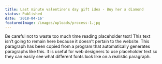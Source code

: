```yaml
---
title: Last minute valentine's day gift idea - Buy her a diamond
status: Published
date: '2018-04-16'
featuredImage: /images/uploads/process-1.jpg
---
```

Be careful not to waste too much time reading placeholder text! This text isn’t going to remain here because it doesn't pertain to the website. This paragraph has been copied from a program that automatically generates paragraphs like this. It is useful for web designers to use placeholder text so they can easily see what different fonts look like on a realistic paragraph.
